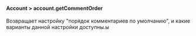 #### Account > account.getCommentOrder

Возвращает настройку "порядок комментариев по умолчанию", и какие варианты данной настройки доступны.ы
